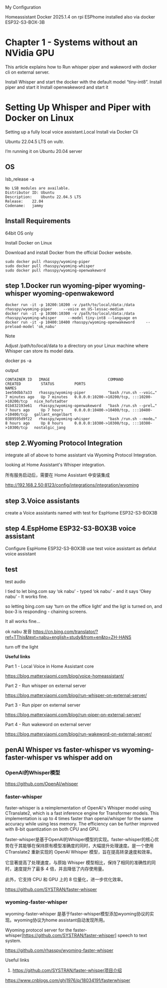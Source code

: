 My Configuration

Homeassistant Docker 2025.1.4  on rpi 
ESPhome installed also via docker
ESP32-S3-BOX-3B



# Chapter 1 - Systems without an NVidia GPU

This article explains how to Run whisper piper and wakeword with docker cli on external server.

Install Whisper and start the docker with the default model “tiny-int8”.
Install piper and start it
Install openwakeword and start it


# Setting Up Whisper and Piper with Docker on Linux

Setting up a fully local voice assistant.Local Install via Docker Cli

Ubuntu 22.04.5 LTS on vultr.

I’m running it on Ubuntu 20.04 server



## OS

lsb_release -a
~~~
No LSB modules are available.
Distributor ID:	Ubuntu
Description:	Ubuntu 22.04.5 LTS
Release:	22.04
Codename:	jammy
~~~

## Install Requirements 

64bit OS only

Install Docker on Linux

Download and install Docker from the official Docker website.



~~~
sudo docker pull rhasspy/wyoming-piper
sudo docker pull rhasspy/wyoming-whisper
sudo docker pull rhasspy/wyoming-openwakeword
~~~


## step 1.Docker run wyoming-piper  wyoming-whisper  wyoming-openwakeword


~~~
docker run -it -p 10200:10200 -v /path/to/local/data:/data rhasspy/wyoming-piper     --voice en_US-lessac-medium
docker run -it -p 10300:10300 -v /path/to/local/data:/data rhasspy/wyoming-whisper     --model tiny-int8 --language en
docker run -it -p 10400:10400 rhasspy/wyoming-openwakeword     --preload-model 'ok_nabu'
~~~
Note

Adjust /path/to/local/data  to a directory on your Linux machine where Whisper can store its model data.


docker ps -a

output
~~~
CONTAINER ID   IMAGE                          COMMAND                  CREATED         STATUS         PORTS                                           NAMES
1ee50dbb7a33   rhasspy/wyoming-piper          "bash /run.sh --voic…"   7 minutes ago   Up 7 minutes   0.0.0.0:10200->10200/tcp, :::10200->10200/tcp   nice_hofstadter
01b832193e61   rhasspy/wyoming-openwakeword   "bash /run.sh --prel…"   7 hours ago     Up 7 hours     0.0.0.0:10400->10400/tcp, :::10400->10400/tcp   gallant_engelbart
0389595d9f22   rhasspy/wyoming-whisper        "bash /run.sh --mode…"   8 hours ago     Up 8 hours     0.0.0.0:10300->10300/tcp, :::10300->10300/tcp   nostalgic_jang
~~~

## step 2.Wyoming Protocol Integration

integrate all of above to home assistant via  Wyoming Protocol Integration.

looking at Home Assistant's Whisper integration.

所有服务启动后，需要在 Home Assistant 中安装集成

http://192.168.2.50:8123/config/integrations/integration/wyoming


## step 3.Voice assistants
create a Voice assistants named with test  for EspHome ESP32-S3-BOX3B


## step 4.EspHome  ESP32-S3-BOX3B voice assistant

Configure  EspHome  ESP32-S3-BOX3B use test voice assistant as defalut voice assistant

## test

test  audio

I tied to let bing.com say ‘ok nabu’ - typed ‘ok nabu’ - and it says ‘Okey nabu’ - It  works fine.

so letting bing.com say  ‘turn on the office light’ and the ligt is turned on, and box-3 is responding - chaining screens.

It all works fine…

ok nabu 发音
https://cn.bing.com/translator/?ref=TThis&text=nabu+english+study&from=en&to=ZH-HANS

turn off the light

**Useful links**

Part 1 - Local Voice in Home Assistant core

https://blog.matterxiaomi.com/blog/voice-homeassistant/

Part 2 - Run whisper on external server

https://blog.matterxiaomi.com/blog/run-whisper-on-external-server/

Part 3 - Run piper on external server

https://blog.matterxiaomi.com/blog/run-piper-on-external-server/

Part 4 - Run wakeword on external server

https://blog.matterxiaomi.com/blog/run-wakeword-on-external-server/




## penAI Whisper vs faster-whisper vs wyoming-faster-whisper vs whisper add on

### OpenAI的Whisper模型

https://github.com/OpenAI/whisper

### faster-whisper

faster-whisper is a reimplementation of OpenAI's Whisper model using CTranslate2, which is a fast inference engine for Transformer models. This implementation is up to 4 times faster than openai/whisper for the same accuracy while using less memory. The efficiency can be further improved with 8-bit quantization on both CPU and GPU.

faster-whisper是基于OpenAI的Whisper模型的实现。faster-whisper的核心优势在于其能够在保持原有模型准确度的同时，大幅提升处理速度。是一个使用 CTranslate2 重新实现的 OpenAI Whisper 模型，旨在提高转录速度和效率。

它显著提高了处理速度，与原始 Whisper 模型相比，保持了相同的准确性的同时，速度提升了最多 4 倍，并且降低了内存使用量。

此外，它支持 CPU 和 GPU 上的 8 位量化，进一步优化效率。

https://github.com/SYSTRAN/faster-whisper

### wyoming-faster-whisper

wyoming-faster-whisper 是基于faster-whisper模型添加wyoming协议的实现。wyoming协议为home assistant自动发现所用。

Wyoming protocol server for the faster-whisper[https://github.com/SYSTRAN/faster-whisper] speech to text system.

https://github.com/rhasspy/wyoming-faster-whisper





Useful links


1. https://github.com/SYSTRAN/faster-whisper项目介绍

https://www.cnblogs.com/ghj1976/p/18034191/fasterwhisper






